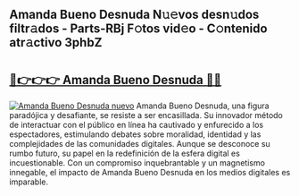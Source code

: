 ## Amanda Bueno Desnuda N𝚞𝚎vos desn𝚞dos filtr𝚊dos - Parts-RBj F𝚘tos vid𝚎o - C𝚘ntenido atr𝚊ctivo 3phbZ

# <h2><a href="http://mba3nx.tromn.icu/?c=Amanda+Bueno+Desnuda">🔗👉👉👉 Amanda Bueno Desnuda 🔗🔗</a></h2>

[![Amanda Bueno Desnuda nuevo](https://i.imgur.com/pEAQMta.gif)](http://mba3nx.tromn.icu/?c=Amanda+Bueno+Desnuda)
Amanda Bueno Desnuda, una figura paradójica y desafiante, se resiste a ser encasillada. Su innovador método de interactuar con el público en línea ha cautivado y enfurecido a los espectadores, estimulando debates sobre moralidad, identidad y las complejidades de las comunidades digitales. Aunque se desconoce su rumbo futuro, su papel en la redefinición de la esfera digital es incuestionable. Con un compromiso inquebrantable y un magnetismo innegable, el impacto de Amanda Bueno Desnuda en los medios digitales es imparable.
